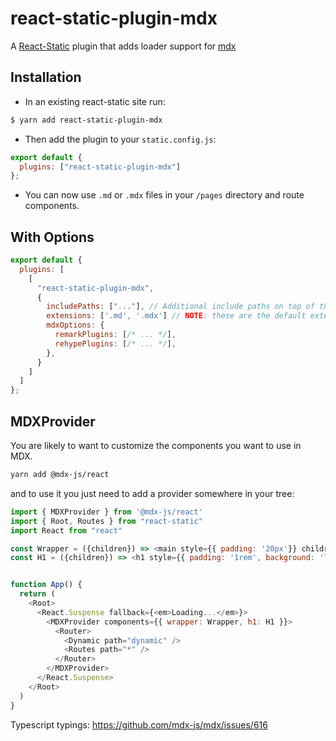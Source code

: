# react-static-plugin-mdx

A [React-Static](https://react-static.js.org) plugin that adds loader support for [mdx](https://github.com/mdx-js/mdx)

## Installation

- In an existing react-static site run:

```bash
$ yarn add react-static-plugin-mdx
```

- Then add the plugin to your `static.config.js`:

```javascript
export default {
  plugins: ["react-static-plugin-mdx"]
};
```

- You can now use `.md` or `.mdx` files in your `/pages` directory and route components.

## With Options

```javascript
export default {
  plugins: [
    [
      "react-static-plugin-mdx",
      {
        includePaths: ["..."], // Additional include paths on top of the default jsLoader paths
        extensions: ['.md', '.mdx'] // NOTE: these are the default extensions
        mdxOptions: {
          remarkPlugins: [/* ... */],
          rehypePlugins: [/* ... */],
        },
      }
    ]
  ]
};
```


## MDXProvider

You are likely to want to customize the components you want to use in MDX.

```bash
yarn add @mdx-js/react
```

and to use it you just need to add a provider somewhere in your tree:

```js
import { MDXProvider } from '@mdx-js/react'
import { Root, Routes } from "react-static"
import React from "react"

const Wrapper = ({children}) => <main style={{ padding: '20px'}} children={children} />
const H1 = ({children}) => <h1 style={{ padding: '1rem', background: 'linear-gradient(to right, #1565C0, #b92b27)' }} children={children} />


function App() {
  return (
    <Root>
      <React.Suspense fallback={<em>Loading...</em>}>
        <MDXProvider components={{ wrapper: Wrapper, h1: H1 }}>
          <Router>
            <Dynamic path="dynamic" />
            <Routes path="*" />
          </Router>
        </MDXProvider>
      </React.Suspense>
    </Root>
  )
}
```

Typescript typings: https://github.com/mdx-js/mdx/issues/616
